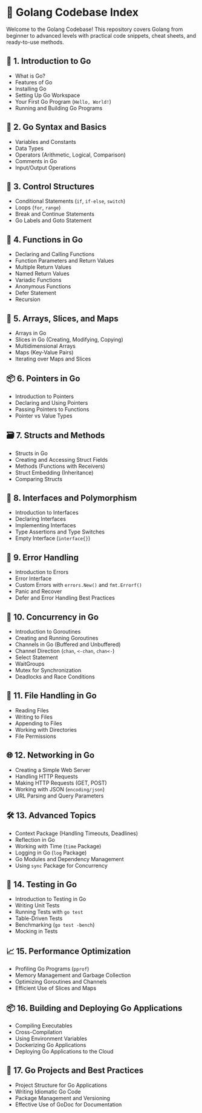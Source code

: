 # 📘 Golang Codebase Index  

Welcome to the Golang Codebase! This repository covers Golang from beginner to advanced levels with practical code snippets, cheat sheets, and ready-to-use methods.


## 📂 1. Introduction to Go  
- What is Go?  
- Features of Go  
- Installing Go  
- Setting Up Go Workspace  
- Your First Go Program (`Hello, World!`)  
- Running and Building Go Programs  



## 📝 2. Go Syntax and Basics  
- Variables and Constants  
- Data Types  
- Operators (Arithmetic, Logical, Comparison)  
- Comments in Go  
- Input/Output Operations  



## 🧮 3. Control Structures  
- Conditional Statements (`if`, `if-else`, `switch`)  
- Loops (`for`, `range`)  
- Break and Continue Statements  
- Go Labels and Goto Statement  



## 📌 4. Functions in Go  
- Declaring and Calling Functions  
- Function Parameters and Return Values  
- Multiple Return Values  
- Named Return Values  
- Variadic Functions  
- Anonymous Functions  
- Defer Statement  
- Recursion  



## 🧩 5. Arrays, Slices, and Maps  
- Arrays in Go  
- Slices in Go (Creating, Modifying, Copying)  
- Multidimensional Arrays  
- Maps (Key-Value Pairs)  
- Iterating over Maps and Slices  



## 📦 6. Pointers in Go  
- Introduction to Pointers  
- Declaring and Using Pointers  
- Passing Pointers to Functions  
- Pointer vs Value Types  



## 🗃️ 7. Structs and Methods  
- Structs in Go  
- Creating and Accessing Struct Fields  
- Methods (Functions with Receivers)  
- Struct Embedding (Inheritance)  
- Comparing Structs  



## 🧵 8. Interfaces and Polymorphism  
- Introduction to Interfaces  
- Declaring Interfaces  
- Implementing Interfaces  
- Type Assertions and Type Switches  
- Empty Interface (`interface{}`)  



## 🔄 9. Error Handling  
- Introduction to Errors  
- Error Interface  
- Custom Errors with `errors.New()` and `fmt.Errorf()`  
- Panic and Recover  
- Defer and Error Handling Best Practices  



## 🧵 10. Concurrency in Go  
- Introduction to Goroutines  
- Creating and Running Goroutines  
- Channels in Go (Buffered and Unbuffered)  
- Channel Direction (`chan`, `<-chan`, `chan<-`)  
- Select Statement  
- WaitGroups  
- Mutex for Synchronization  
- Deadlocks and Race Conditions  



## 📂 11. File Handling in Go  
- Reading Files  
- Writing to Files  
- Appending to Files  
- Working with Directories  
- File Permissions  



## 🌐 12. Networking in Go  
- Creating a Simple Web Server  
- Handling HTTP Requests  
- Making HTTP Requests (GET, POST)  
- Working with JSON (`encoding/json`)  
- URL Parsing and Query Parameters  



## 🛠️ 13. Advanced Topics  
- Context Package (Handling Timeouts, Deadlines)  
- Reflection in Go  
- Working with Time (`time` Package)  
- Logging in Go (`log` Package)  
- Go Modules and Dependency Management  
- Using `sync` Package for Concurrency  



## 🧪 14. Testing in Go  
- Introduction to Testing in Go  
- Writing Unit Tests  
- Running Tests with `go test`  
- Table-Driven Tests  
- Benchmarking (`go test -bench`)  
- Mocking in Tests  



## 📈 15. Performance Optimization  
- Profiling Go Programs (`pprof`)  
- Memory Management and Garbage Collection  
- Optimizing Goroutines and Channels  
- Efficient Use of Slices and Maps  



## 📦 16. Building and Deploying Go Applications  
- Compiling Executables  
- Cross-Compilation  
- Using Environment Variables  
- Dockerizing Go Applications  
- Deploying Go Applications to the Cloud  



## 🚀 17. Go Projects and Best Practices  
- Project Structure for Go Applications  
- Writing Idiomatic Go Code  
- Package Management and Versioning  
- Effective Use of GoDoc for Documentation  


